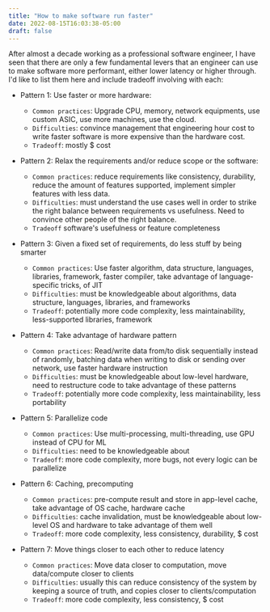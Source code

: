 ```yaml
---
title: "How to make software run faster"
date: 2022-08-15T16:03:38-05:00
draft: false
---
```


After almost a decade working as a professional software engineer, I have seen that there are only a few fundamental levers that an engineer can use to make software more performant, either lower latency or higher through. I'd like to list them here and include tradeoff involving with each:

* Pattern 1: Use faster or more hardware:
  * `Common practices`: Upgrade CPU, memory, network equipments, use custom ASIC, use more machines, use the cloud.
  * `Difficulties`: convince management that engineering hour cost to write faster software is more expensive than the hardware cost.
  * `Tradeoff`: mostly $ cost

* Pattern 2: Relax the requirements and/or reduce scope or the software:
  * `Common practices`: reduce requirements like consistency, durability, reduce the amount of features supported, implement simpler features with less data.
  * `Difficulties`: must understand the use cases well in order to strike the right balance between requirements vs usefulness. Need to convince other people of the right balance.
  * `Tradeoff` software's usefulness or feature completeness

* Pattern 3: Given a fixed set of requirements, do less stuff by being smarter
  * `Common practices`: Use faster algorithm, data structure, languages, libraries, framework, faster compiler, take advantage of language-specific tricks, of JIT
  * `Difficulties`: must be knowledgeable about algorithms, data structure, languages, libraries, and frameworks
  * `Tradeoff`: potentially more code complexity, less maintainability, less-supported libraries, framework

* Pattern 4: Take advantage of hardware pattern
  * `Common practices`: Read/write data from/to disk sequentially instead of randomly, batching data when writing to disk or sending over network, use faster hardware instruction
  * `Difficulties`: must be knowledgeable about low-level hardware, need to restructure code to take advantage of these patterns
  * `Tradeoff`: potentially more code complexity, less maintainability, less portability

* Pattern 5: Parallelize code
  * `Common practices`: Use multi-processing, multi-threading, use GPU instead of CPU for ML
  * `Difficulties`: need to be knowledgeable about 
  * `Tradeoff`: more code complexity, more bugs, not every logic can be parallelize

* Pattern 6: Caching, precomputing
  * `Common practices`: pre-compute result and store in app-level cache, take advantage of OS cache, hardware cache
  * `Difficulties`: cache invalidation, must be knowledgeable about low-level OS and hardware to take advantage of them well
  * `Tradeoff`: more code complexity, less consistency, durability, $ cost

* Pattern 7: Move things closer to each other to reduce latency
  * `Common practices`: Move data closer to computation, move data/compute closer to clients
  * `Difficulties`: usually this can reduce consistency of the system by keeping a source of truth, and copies closer to clients/computation
  * `Tradeoff`: more code complexity, less consistency, $ cost